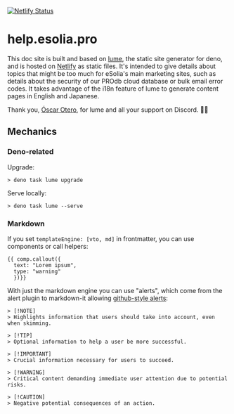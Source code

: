 [![Netlify Status](https://api.netlify.com/api/v1/badges/7bfb45da-9787-468c-bb64-158e43108f49/deploy-status)](https://app.netlify.com/sites/help-esolia-pro/deploys)

# help.esolia.pro

This doc site is built and based on [lume](https://lume.land/), the static site generator for deno, and is hosted on [Netlify](https://netlify.com) as static files. It's intended to give details about topics that might be too much for eSolia's main marketing sites, such as details about the security of our PROdb cloud database or bulk email error codes. It takes advantage of the i18n feature of lume to generate content pages in English and Japanese. 

Thank you, [Óscar Otero](https://github.com/oscarotero), for lume and all your support on Discord. 🙏🏻

## Mechanics
### Deno-related

Upgrade:

```
> deno task lume upgrade
```

Serve locally:

```
> deno task lume --serve
```

### Markdown
If you set `templateEngine: [vto, md]` in frontmatter, you can use components or call helpers: 

```
{{ comp.callout({
  text: "Lorem ipsum", 
  type: "warning"
  })}}
```

With just the markdown engine you can use "alerts", which come from the alert plugin to markdown-it allowing [github-style alerts](https://github.com/orgs/community/discussions/16925):

```
> [!NOTE]  
> Highlights information that users should take into account, even when skimming.

> [!TIP]
> Optional information to help a user be more successful.

> [!IMPORTANT]  
> Crucial information necessary for users to succeed.

> [!WARNING]  
> Critical content demanding immediate user attention due to potential risks.

> [!CAUTION]
> Negative potential consequences of an action.
```
